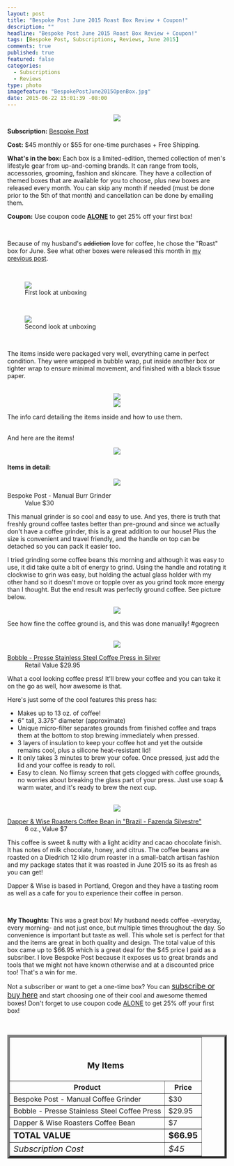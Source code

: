 ```yaml
---
layout: post
title: "Bespoke Post June 2015 Roast Box Review + Coupon!"
description: ""
headline: "Bespoke Post June 2015 Roast Box Review + Coupon!"
tags: [Bespoke Post, Subscriptions, Reviews, June 2015]
comments: true
published: true
featured: false
categories: 
  - Subscriptions
  - Reviews
type: photo
imagefeature: "BespokePostJune2015OpenBox.jpg"
date: 2015-06-22 15:01:39 -08:00
---
```


<center><img src='/images/BespokePostJune2015Box.jpg'></center>
<p><b>Subscription:</b> <a href="http://bespoke.evyy.net/c/164125/70438/1804" target="_blank">Bespoke Post</a></p>
<p><b>Cost:</b> $45 monthly or $55 for one-time purchases + Free Shipping.</p>
<p><b>What's in the box:</b> Each box is a limited-edition, themed collection of men's lifestyle gear from up-and-coming brands. It can range from tools, accessories, grooming, fashion and skincare. They have a collection of themed boxes that are available for you to choose, plus new boxes are released every month. You can skip any month if needed (must be done prior to the 5th of that month) and cancellation can be done by emailing them.</p>
<p><b>Coupon:</b> Use coupon code <a href="http://bespoke.evyy.net/c/164125/70438/1804" target="_blank"><b>ALONE</b></a> to get 25% off your first box!</p>
<br>

<p>Because of my husband's <strike>addiction</strike> love for coffee, he chose the "Roast" box for June. See what other boxes were released this month in <a href="http://whatsupmailbox.com/subscriptions/Bespoke-Post-June-2015-Selections/" target="_blank">my previous post</a>.</p>
<br>

<figure>
      <img src='/images/BespokePostJune2015OpenBox.jpg'>
      <figcaption>First look at unboxing</figcaption>
</figure>

<br>

<figure>
      <img src='/images/BespokePostJune2015OpenBox2.jpg'>
      <figcaption>Second look at unboxing</figcaption>
</figure>

<br>

<p>The items inside were packaged very well, everything came in perfect condition. They were wrapped in bubble wrap, put inside another box or tighter wrap to ensure minimal movement, and finished with a black tissue paper.</p>
<br>

<center><img src='/images/BespokePostJune2015Info.jpg'></center>
<center><img src='/images/BespokePostJune2015Info2.jpg'></center>
<p>The info card detailing the items inside and how to use them.</p>
<br>

<DT>And here are the items!</DT>
<p><center><img src='/images/BespokePostJune2015Items.jpg'></center></p>

<p><H4>Items in detail:</H4></p>

<center><img src='/images/BespokePostJune2015Grinder.jpg'></center>

<DL>
<DT>Bespoke Post - Manual Burr Grinder</DT>
<DD>Value $30</DD>
</DL>

<p>This manual grinder is so cool and easy to use. And yes, there is truth that freshly ground coffee tastes better than pre-ground and since we actually don't have a coffee grinder, this is a great addition to our house! Plus the size is convenient and travel friendly, and the handle on top can be detached so you can pack it easier too.</p>
<p>I tried grinding some coffee beans this morning and although it was easy to use, it did take quite a bit of energy to grind. Using the handle and rotating it clockwise to grin was easy, but holding the actual glass holder with my other hand so it doesn't move or topple over as you grind took more energy than I thought. But the end result was perfectly ground coffee. See picture below.</p> 

<center><img src='/images/BespokePostJune2015Grinder2.jpg'></center>
<p>See how fine the coffee ground is, and this was done manually! #gogreen</p>
<br>

<center><img src='/images/BespokePostJune2015Tumbler.jpg'></center>

<DL>
<DT><a href="http://www.waterbobble.com/silver-stainless-steel-coffee-press#.VYh03GC210s" target="_blank">Bobble - Presse Stainless Steel Coffee Press in Silver</a></DT>
<DD>Retail Value $29.95</DD>
</DL>

<p>What a cool looking coffee press! It'll brew your coffee and you can take it on the go as well, how awesome is that.</p>
<p>Here's just some of the cool features this press has:
<ul>
<li> Makes up to 13 oz. of coffee!</li>
<li> 6" tall, 3.375" diameter (approximate)</li>
<li> Unique micro-filter separates grounds from finished coffee and traps them at the bottom to stop brewing immediately when pressed.</li>
<li> 3 layers of insulation to keep your coffee hot and yet the outside remains cool, plus a silicone heat-resistant lid!</li>
<li> It only takes 3 minutes to brew your cofee. Once pressed, just add the lid and your coffee is ready to roll.</li>
<li> Easy to clean. No flimsy screen that gets clogged with coffee grounds, no worries about breaking the glass part of your press. Just use soap & warm water, and it's ready to brew the next cup.</li>
</ul>
</p>

<br>

<center><img src='/images/BespokePostJune2015Coffee.jpg'></center>

<DL>
<DT><a href="https://squareup.com/market/dapper-and-wise-roasters" target="_blank">Dapper & Wise Roasters Coffee Bean in "Brazil - Fazenda Silvestre"</a></DT>
<DD>6 oz., Value $7</DD>
</DL>

<p>This coffee is sweet & nutty with a light acidity and cacao chocolate finish. It has notes of milk chocolate, honey, and citrus. The coffee beans are roasted on a Diedrich 12 kilo drum roaster in a small-batch artisan fashion and my package states that it was roasted in June 2015 so its as fresh as you can get!</p>
<p>Dapper & Wise is based in Portland, Oregon and they have a tasting room as well as a cafe for you to experience their coffee in person.</p>
<br>

<p><i class="icon-exclamation-sign"></i><b> My Thoughts:</b> This was a great box! My husband needs coffee -everyday, every morning- and not just once, but multiple times throughout the day. So convenience is important but taste as well. This whole set is perfect for that and the items are great in both quality and design. The total value of this box came up to $66.95 which is a great deal for the $45 price I paid as a subsriber. I love Bespoke Post because it exposes us to great brands and tools that we might not have known otherwise and at a discounted price too! That's a win for me.</p>

<p>Not a subscriber or want to get a one-time box? You can <a href="http://bespoke.evyy.net/c/164125/70438/1804" target="_blank"><big>subscribe or buy here</big></a> and start choosing one of their cool and awesome themed boxes! Don't forget to use coupon code <a href="http://bespoke.evyy.net/c/164125/70438/1804" target="_blank">ALONE</a> to get 25% off your first box!</p>

<br>

<TABLE  BORDER="5">
   <TR>
      <TH COLSPAN="2">
         <H3><BR><center>My Items</center></H3>
      </TH>
   </TR>
      <TH>Product</TH>
      <TH>Price</TH>
  <TR>
      <TD>Bespoke Post - Manual Coffee Grinder</TD>
      <TD>$30</TD>
   </TR>
   <TR>
      <TD>Bobble - Presse Stainless Steel Coffee Press</TD>
      <TD>$29.95</TD>
   </TR>
    <TR>
      <TD>Dapper & Wise Roasters Coffee Bean</TD>
      <TD>$7</TD>
   </TR>
   <TR>
      <TD><b><big>TOTAL VALUE</big></b></TD>
      <TD><b><big>$66.95</big></b></TD>
   </TR>
   <TR>
      <TD><i><big>Subscription Cost</big></i></TD>
      <TD><i><big>$45</big></i></TD>
   </TR>
</TABLE>
